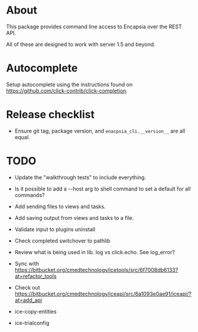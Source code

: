 # About

This package provides command line access to Encapsia over the REST API.

All of these are designed to work with server 1.5 and beyond.

# Autocomplete

Setup autocomplete using the instructions found on https://github.com/click-contrib/click-completion.

# Release checklist

* Ensure git tag, package version, and `enacpsia_cli.__version__` are all equal.

# TODO

* Update the "walkthrough tests" to include everything.

* Is it possible to add a --host arg to shell command to set a default for all commands?

* Add sending files to views and tasks.
* Add saving output from views and tasks to a file.

* Validate input to plugins uninstall

* Check completed switchover to pathlib
* Review what is being used in lib. log vs click.echo. See log_error?

* Sync with https://bitbucket.org/cmedtechnology/icetools/src/6f7008db6133?at=refactor_tools
* Check out https://bitbucket.org/cmedtechnology/iceapi/src/6a1093e0ae91/iceapi/?at=add_api
* ice-copy-entities
* ice-trialconfig